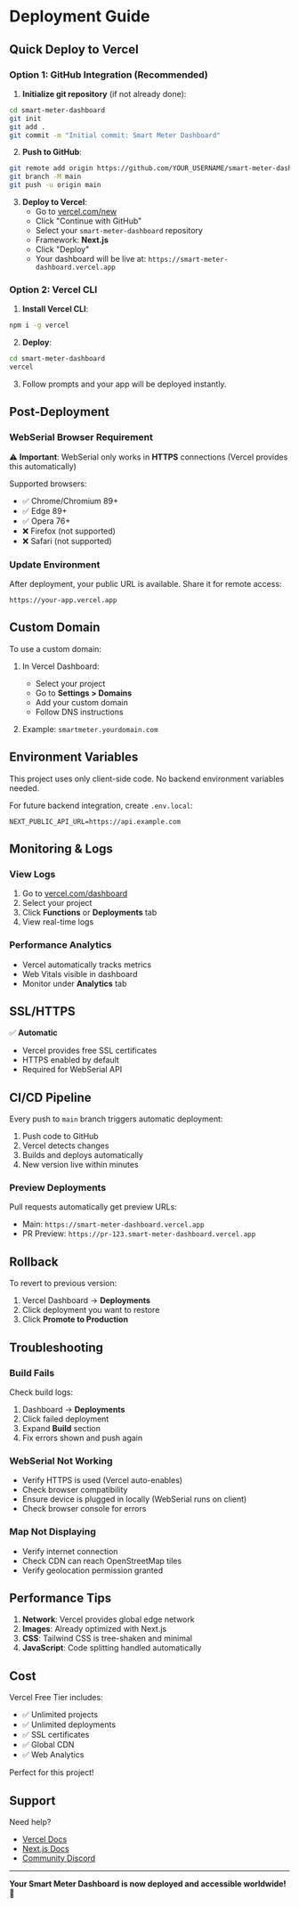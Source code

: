 # Deployment Guide

## Quick Deploy to Vercel

### Option 1: GitHub Integration (Recommended)

1. **Initialize git repository** (if not already done):
```bash
cd smart-meter-dashboard
git init
git add .
git commit -m "Initial commit: Smart Meter Dashboard"
```

2. **Push to GitHub**:
```bash
git remote add origin https://github.com/YOUR_USERNAME/smart-meter-dashboard.git
git branch -M main
git push -u origin main
```

3. **Deploy to Vercel**:
   - Go to [vercel.com/new](https://vercel.com/new)
   - Click "Continue with GitHub"
   - Select your `smart-meter-dashboard` repository
   - Framework: **Next.js**
   - Click "Deploy"
   - Your dashboard will be live at: `https://smart-meter-dashboard.vercel.app`

### Option 2: Vercel CLI

1. **Install Vercel CLI**:
```bash
npm i -g vercel
```

2. **Deploy**:
```bash
cd smart-meter-dashboard
vercel
```

3. Follow prompts and your app will be deployed instantly.

## Post-Deployment

### WebSerial Browser Requirement

⚠️ **Important**: WebSerial only works in **HTTPS** connections (Vercel provides this automatically)

Supported browsers:
- ✅ Chrome/Chromium 89+
- ✅ Edge 89+
- ✅ Opera 76+
- ❌ Firefox (not supported)
- ❌ Safari (not supported)

### Update Environment

After deployment, your public URL is available. Share it for remote access:
```
https://your-app.vercel.app
```

## Custom Domain

To use a custom domain:

1. In Vercel Dashboard:
   - Select your project
   - Go to **Settings > Domains**
   - Add your custom domain
   - Follow DNS instructions

2. Example: `smartmeter.yourdomain.com`

## Environment Variables

This project uses only client-side code. No backend environment variables needed.

For future backend integration, create `.env.local`:
```
NEXT_PUBLIC_API_URL=https://api.example.com
```

## Monitoring & Logs

### View Logs
1. Go to [vercel.com/dashboard](https://vercel.com/dashboard)
2. Select your project
3. Click **Functions** or **Deployments** tab
4. View real-time logs

### Performance Analytics
- Vercel automatically tracks metrics
- Web Vitals visible in dashboard
- Monitor under **Analytics** tab

## SSL/HTTPS

✅ **Automatic**
- Vercel provides free SSL certificates
- HTTPS enabled by default
- Required for WebSerial API

## CI/CD Pipeline

Every push to `main` branch triggers automatic deployment:

1. Push code to GitHub
2. Vercel detects changes
3. Builds and deploys automatically
4. New version live within minutes

### Preview Deployments

Pull requests automatically get preview URLs:
- Main: `https://smart-meter-dashboard.vercel.app`
- PR Preview: `https://pr-123.smart-meter-dashboard.vercel.app`

## Rollback

To revert to previous version:

1. Vercel Dashboard → **Deployments**
2. Click deployment you want to restore
3. Click **Promote to Production**

## Troubleshooting

### Build Fails
Check build logs:
1. Dashboard → **Deployments**
2. Click failed deployment
3. Expand **Build** section
4. Fix errors shown and push again

### WebSerial Not Working
- Verify HTTPS is used (Vercel auto-enables)
- Check browser compatibility
- Ensure device is plugged in locally (WebSerial runs on client)
- Check browser console for errors

### Map Not Displaying
- Verify internet connection
- Check CDN can reach OpenStreetMap tiles
- Verify geolocation permission granted

## Performance Tips

1. **Network**: Vercel provides global edge network
2. **Images**: Already optimized with Next.js
3. **CSS**: Tailwind CSS is tree-shaken and minimal
4. **JavaScript**: Code splitting handled automatically

## Cost

Vercel Free Tier includes:
- ✅ Unlimited projects
- ✅ Unlimited deployments
- ✅ SSL certificates
- ✅ Global CDN
- ✅ Web Analytics

Perfect for this project!

## Support

Need help?
- [Vercel Docs](https://vercel.com/docs)
- [Next.js Docs](https://nextjs.org/docs)
- [Community Discord](https://discord.gg/vercel)

---

**Your Smart Meter Dashboard is now deployed and accessible worldwide! 🚀**
